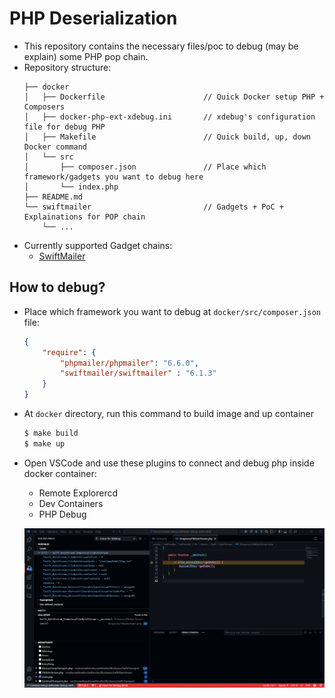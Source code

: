 # PHP Deserialization

- This repository contains the necessary files/poc to debug (may be explain) some PHP pop chain.
- Repository structure:
    ```
    ├── docker
    │   ├── Dockerfile                      // Quick Docker setup PHP + Composers
    │   ├── docker-php-ext-xdebug.ini       // xdebug's configuration file for debug PHP
    │   ├── Makefile                        // Quick build, up, down Docker command
    │   └── src                             
    │       ├── composer.json               // Place which framework/gadgets you want to debug here
    │       └── index.php          
    ├── README.md
    └── swiftmailer                         // Gadgets + PoC + Explainations for POP chain
        └── ...                           
    ```
- Currently supported Gadget chains:
    - [SwiftMailer](./swiftmailer/)


## How to debug?

- Place which framework you want to debug at `docker/src/composer.json` file:

    ```json
    {
        "require": {
            "phpmailer/phpmailer": "6.6.0",
            "swiftmailer/swiftmailer" : "6.1.3"
        }
    }
    ```

- At `docker` directory, run this command to build image and up container

    ```bash
    $ make build
    $ make up
    ```

- Open VSCode and use these plugins to connect and debug php inside docker container:
    - Remote Explorercd
    - Dev Containers
    - PHP Debug
    <p align="center"> <img src="./images/xdebug.png"></p>